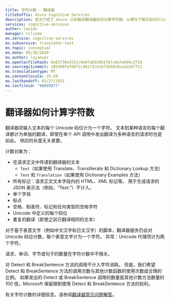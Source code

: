 ```yaml
---
title: 字符计数 - 翻译器
titleSuffix: Azure Cognitive Services
description: 本文介绍了 Azure 认知服务翻译器如何计算字符数，以便你了解它如何引入内容。
services: cognitive-services
author: laujan
manager: nitinme
ms.service: cognitive-services
ms.subservice: translator-text
ms.topic: conceptual
ms.date: 05/26/2020
ms.author: lajanuar
ms.openlocfilehash: 6e81736e3151c9e97a8926b1f67c0a7a0d4c2f3d
ms.sourcegitcommit: 100390fefd8f1c48173c51b71650c8ca1b26f711
ms.translationtype: MT
ms.contentlocale: zh-CN
ms.lasthandoff: 01/27/2021
ms.locfileid: "98895877"
---
```

# <a name="how-the-translator-counts-characters"></a>翻译器如何计算字符数

翻译器将输入文本的每个 Unicode 码位计为一个字符。 文本到某种语言的每个翻译都计为单独的翻译，即使在单个 API 调用中发出翻译为多种语言的请求时也是如此。 响应的长度无关紧要。

计数对象为：

* 在请求正文中传递到翻译器的文本
   * `Text`（如果使用 Translate、Transliterate 和 Dictionary Lookup 方法）
   * `Text` 和 `Translation`（如果使用 Dictionary Examples 方法）
* 所有标记：请求正文文本字段内的 HTML、XML 标记等。 用于生成请求的 JSON 表示法（例如，“Text:”）不计入。
* 单个字母
* 标点
* 空格、制表符、标记和任何类型的空格字符
* Unicode 中定义的每个码位
* 重复的翻译（即使之前已翻译相同的文本）

对于基于表意文字（例如中文汉字和日文汉字）的脚本，翻译器服务仍会对 Unicode 码位计数，每个表意文字计为一个字符。 异常：Unicode 代理项计为两个字符。

请求、单词、字节或句子的数量在字符计数中不相关。

对 Detect 和 BreakSentence 方法的调用不计入字符消耗。 但是，我们希望 Detect 和 BreakSentence 方法的调用次数与其他计数函数的使用次数成合理的比例。 如果发出的 Detect 或 BreakSentence 调用的数量是其他计数方法数量的 100 倍，Microsoft 保留限制使用 Detect 和 BreakSentence 方法的权利。

有关字符计数的详细信息，请参阅[翻译器常见问题解答](https://www.microsoft.com/en-us/translator/faq.aspx)。
